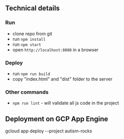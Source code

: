Technical details
------------------

### Run

- clone repo from git
- run `npm install`
- run `npm start`
- open `http://localhost:8080` in a browser

### Deploy

- run `npm run build`
- copy "index.html" and "dist" folder to the server

### Other commands

- `npm run lint` - will validate all js code in the project


## Deployment on GCP App Engine


  gcloud app deploy --project autism-rocks
